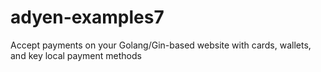 # adyen-examples7
Accept payments on your Golang/Gin-based website with cards, wallets, and key local payment methods
